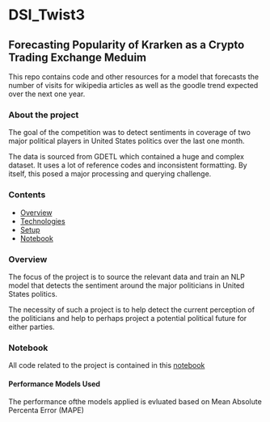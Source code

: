 # DSI_Twist3

## Forecasting Popularity of Krarken as a Crypto Trading Exchange Meduim

This repo contains code and other resources for a model that forecasts the number of visits for wikipedia articles as well as the goodle trend expected over the next one year.


### About the project 

The goal of the competition was to detect sentiments in coverage of two major political players in United States politics over the last one month.

The data is sourced from GDETL which contained a huge and complex dataset. It uses a lot of reference codes and inconsistent formatting. By itself, this posed a major processing and querying challenge.

### Contents
* [Overview](#overview)
* [Technologies](#technologies)
* [Setup](#setup)
* [Notebook](#notebook)


### Overview
The focus of the project is to source the relevant data and train an NLP model that detects the sentiment around the major politicians in United States politics. 

The necessity of such  a project is to help detect the current perception of the politicians and help to perhaps project a potential political future for either parties. 

### Notebook
All code related to the project is contained in this [notebook](https://colab.research.google.com/drive/1SzIajbAx83EAhk4UZfGTn2P1aSHKXkM9?usp=sharing)

#### Performance Models Used
The performance ofthe models applied is evluated based on Mean Absolute Percenta Error (MAPE) 
